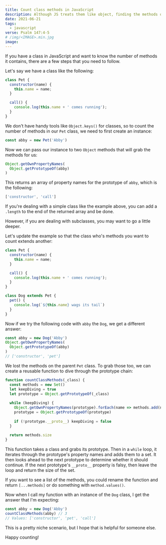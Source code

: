 ```yaml
---
title: Count class methods in JavaScript
description: Although JS treats them like object, finding the methods of a class programmatically is trickier than I thought.
date: 2021-06-21
tags:
  - javascript
verse: Psalm 147:4-5
# /img/<IMAGE>.min.jpg
image:
---
```


If you have a class in JavaScript and want to know the number of methods it contains, there are a few steps that you need to follow.

Let's say we have a class like the following:

```js
class Pet {
  constructor(name) {
    this.name = name;
  }

  call() {
    console.log(this.name + ' comes running');
  }
}
```

We don't have handy tools like `Object.keys()` for classes, so to count the number of methods in our `Pet` class, we need to first create an instance:

```js
const abby = new Pet('Abby')
```

Now we can pass our instance to two `Object` methods that will grab the methods for us:

```js
Object.getOwnPropertyNames(
  Object.getPrototypeOf(abby)
)
```

This returns an array of property names for the prototype of `abby`, which is the following:

```js
['constructor', 'call']
```

If you're dealing with a simple class like the example above, you can add a `.length` to the end of the returned array and be done.

However, if you are dealing with subclasses, you may want to go a little deeper.

Let's update the example so that the class who's methods you want to count extends another:

```js
class Pet {
  constructor(name) {
    this.name = name;
  }

  call() {
    console.log(this.name + ' comes running');
  }
}

class Dog extends Pet {
  pet() {
    console.log(`${this.name} wags its tail`)
  }
}
```

Now if we try the following code with `abby` the `Dog`, we get a different answer:

```js
const abby = new Dog('Abby')
Object.getOwnPropertyNames(
  Object.getPrototypeOf(abby)
)
// ['constructor', 'pet']
```

We lost the methods on the parent `Pet` class. To grab those too, we can create a reusable function to dive through the prototype chain:

```js
function countClassMethods(_class) {
  const methods = new Set()
  let keepDiving = true
  let prototype = Object.getPrototypeOf(_class)
  
  while (keepDiving) {
    Object.getOwnPropertyNames(prototype).forEach(name => methods.add(name))
    prototype = Object.getPrototypeOf(prototype)
    
    if (!prototype.__proto__) keepDiving = false
  }
  
  return methods.size
}
```

This function takes a class and grabs its prototype. Then in a `while` loop, it iterates through the prototype's property names and adds them to a set. It then looks ahead to the next prototype to determine whether it should continue. If the next prototype's `__proto__` property is falsy, then leave the loop and return the size of the set.

If you want to see a list of the methods, you could rename the function and return `[...methods]` or do something with `method.values()`.

Now when I call my function with an instance of the `Dog` class, I get the answer that I'm expecting:

```js
const abby = new Dog('Abby')
countClassMethods(abby) // 3
// Values: ['constructor', 'pet', 'call']
```

This is a pretty niche scenario, but I hope that is helpful for someone else.

Happy counting!